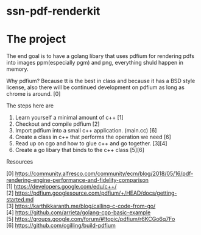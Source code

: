# ssn-pdf-renderkit

# The project

The end goal is to have a golang libary that uses pdfium for rendering pdfs into images ppm(especially pgm) and png, everything shuld happen in memory.

Why pdfium? Because tt is the best in class and because it has a BSD style license, also there will be continued development on pdfium as long as chrome is around. [0]

The steps here are

1. Learn yourself a minimal amount of c++ [1]
2. Checkout and compile pdfium [2]
3. Import pdfium into a small c++ application. (main.cc) [6]
4. Create a class in c++ that performs the operation we need [6]
5. Read up on cgo and how to glue c++ and go together. [3][4]
6. Create a go libary that binds to the c++ class [5][6]

Resources

[0] https://community.alfresco.com/community/ecm/blog/2018/05/16/pdf-rendering-engine-performance-and-fidelity-comparison   
[1] https://developers.google.com/edu/c++/   
[2] https://pdfium.googlesource.com/pdfium/+/HEAD/docs/getting-started.md   
[3] https://karthikkaranth.me/blog/calling-c-code-from-go/   
[4] https://github.com/arrieta/golang-cpp-basic-example   
[5] https://groups.google.com/forum/#!topic/pdfium/r6KCGo6q7Fo   
[6] https://github.com/cgilling/build-pdfium   
